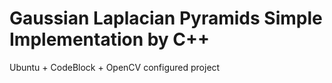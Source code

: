 # Gaussian Laplacian Pyramids Simple Implementation by C++

Ubuntu + CodeBlock + OpenCV configured project
